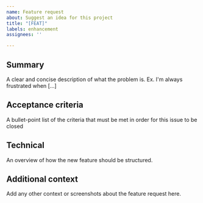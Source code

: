 ```yaml
---
name: Feature request
about: Suggest an idea for this project
title: "[FEAT]"
labels: enhancement
assignees: ''

---
```


## Summary
A clear and concise description of what the problem is. Ex. I'm always frustrated when [...]

## Acceptance criteria
A bullet-point list of the criteria that must be met in order for this issue to be closed

## Technical
An overview of how the new feature should be structured.

## Additional context
Add any other context or screenshots about the feature request here.
